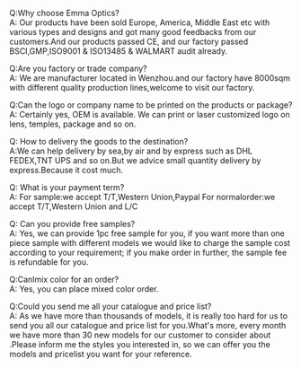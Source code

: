 Q:Why choose Emma Optics?
<br>A: Our products have been sold Europe, America, Middle East etc with various types and designs and got many good feedbacks from our customers.And our products passed CE, and our factory passed BSCI,GMP,ISO9001 & ISO13485 & WALMART audit already.

Q:Are you factory or trade company?
<br>A: We are manufacturer located in Wenzhou.and our factory have 8000sqm with different quality production lines,welcome to visit our factory.

Q:Can the logo or company name to be printed on the products or package?
<br>A: Certainly yes, OEM is available. We can print or laser customized logo on lens, temples, package and so on.

Q: How to delivery the goods to the destination?
<br>A:We can help delivery by sea,by air and by express such as DHL FEDEX,TNT UPS and so on.But we advice small quantity delivery by express.Because it cost much.

Q: What is your payment term?
<br>A: For sample:we accept T/T,Western Union,Paypal
For normalorder:we accept T/T,Western Union and L/C 

Q: Can you provide free samples?
<br>A: Yes, we can provide 1pc free sample for you, if you want more than one piece sample with different models we would like to charge the sample cost according to your requirement; if you make order in further, the sample fee is refundable for you. 

Q:CanImix color for an order?
<br>A: Yes, you can place mixed color order.

Q:Could you send me all your catalogue and price list?
<br>A: As we have more than thousands of models, it is really too hard for us to send you all our catalogue and price list for you.What's more, every month we have more than 30 new models for our customer to consider about .Please inform me the styles you interested in, so we can offer you the models and pricelist you want for your reference.
